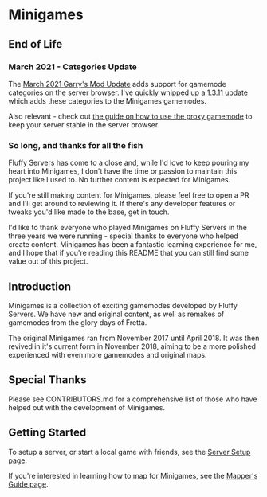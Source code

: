 # Minigames

## End of Life

### March 2021 - Categories Update

The [March 2021 Garry's Mod Update](https://store.steampowered.com/news/app/4000/view/2988675197234811880) adds support for gamemode categories on the server browser. I've quickly whipped up a [1.3.11 update](https://github.com/fluffy-servers/minigames_v2/releases/tag/1.3.11) which adds these categories to the Minigames gamemodes.

Also relevant - check out [the guide on how to use the proxy gamemode](https://github.com/fluffy-servers/minigames_v2/wiki/Server-Setup#proxy-gamemode) to keep your server stable in the server browser.

### So long, and thanks for all the fish

Fluffy Servers has come to a close and, while I'd love to keep pouring my heart into Minigames, I don't have the time or passion to maintain this project like I used to. No further content is expected for Minigames.

If you're still making content for Minigames, please feel free to open a PR and I'll get around to reviewing it. If there's any developer features or tweaks you'd like made to the base, get in touch.

I'd like to thank everyone who played Minigames on Fluffy Servers in the three years we were running - special thanks to everyone who helped create content. Minigames has been a fantastic learning experience for me, and I hope that if you're reading this README that you can still find some value out of this project.

## Introduction

Minigames is a collection of exciting gamemodes developed by Fluffy Servers. We have new and original content, as well as remakes of gamemodes from the glory days of Fretta.

The original Minigames ran from November 2017 until April 2018. It was then revived in it's current form in November 2018, aiming to be a more polished experienced with even more gamemodes and original maps.

## Special Thanks

Please see CONTRIBUTORS.md for a comprehensive list of those who have helped out with the development of Minigames.

## Getting Started

To setup a server, or start a local game with friends, see the [Server Setup page](https://github.com/fluffy-servers/minigames_v2/wiki/Server-Setup).

If you're interested in learning how to map for Minigames, see the [Mapper's Guide page](https://github.com/fluffy-servers/minigames_v2/wiki/Mapper's-Guide).
